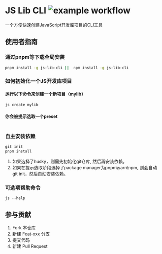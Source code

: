 # JS Lib CLI  ![example workflow](https://github.com/msyuan/clone/actions/workflows/ci.yml/badge.svg)

一个方便快速创建JavaScript开发库项目的CLI工具

## 使用者指南

### 通过pnpm等下载全局安装

```bash
pnpm install -g js-lib-cli ||  npm install -g js-lib-cli
```

### 如何初始化一个JS开发库项目

#### 运行以下命令来创建一个新项目（mylib）

```js
js create mylib
```

#### 你会被提示选取一个preset

```js

```

### 自主安装依赖

```js
git init
pnpm install
```
1. 如果选择了husky，则需先初始化git仓库, 然后再安装依赖。
2. 如果在提示选取阶段选择了package manager为pnpm\yarn\npm, 则会自动git init，然后自动安装依赖。

### 可选项帮助命令

```js
js --help
```

## 参与贡献

1.  Fork 本仓库
2.  新建 Feat-xxx 分支
3.  提交代码
4.  新建 Pull Request